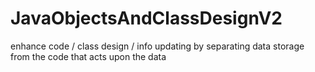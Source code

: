 # JavaObjectsAndClassDesignV2
enhance code / class design / info updating by separating data storage from the code that acts upon the data 
